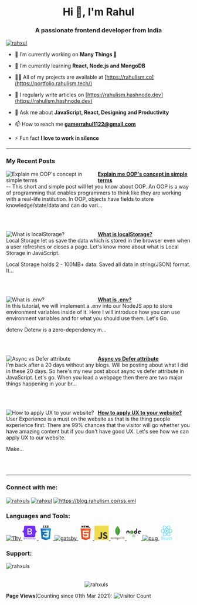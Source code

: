 <h1 align="center">Hi 👋, I'm Rahul</h1>
<h3 align="center">A passionate frontend developer from India</h3>

<p align="left"> <a href="https://twitter.com/rahxul" target="blank"><img src="https://img.shields.io/twitter/follow/rahxul?logo=twitter&style=for-the-badge" alt="rahxul" /></a> </p>

- 🔭 I’m currently working on **Many Things 🥺**

- 🌱 I’m currently learning **React, Node.js and MongoDB**

- 👨‍💻 All of my projects are available at [https://rahulism.co](https://portfolio.rahulism.tech/)

- 📝 I regularly write articles on [https://rahulism.hashnode.dev](https://rahulism.hashnode.dev)

- 💬 Ask me about **JavaScript, React, Designing and Productivity**

- 📫 How to reach me **gamerrahul1122@gmail.com**

- ⚡ Fun fact **I love to work in silence**

<hr>

### My Recent Posts

<!-- HASHNODE_BLOG:START -->
<p align="left">
<a href="https://rahulism.hashnode.dev/explain-me-oops-concept-in-simple-terms" title="Explain me OOP's concept in simple terms"><img src="https://cdn.hashnode.com/res/hashnode/image/upload/v1616467975238/6yOnbERqx.png" alt="Explain me OOP's concept in simple terms" width="250px" align="left" /></a>
<a href="https://rahulism.hashnode.dev/explain-me-oops-concept-in-simple-terms" title="Explain me OOP's concept in simple terms"><strong>Explain me OOP's concept in simple terms</strong></a>
<br/> --
This short and simple post will let you know about OOP. 
An OOP is a way of programming that enables programmers to think like they are working with a real-life institution. In OOP, objects have fields to store knowledge/state/data and can do vari... </p> <br/> <br/>
<p align="left">
<a href="https://rahulism.hashnode.dev/what-is-localstorage" title="What is localStorage?"><img src="https://cdn.hashnode.com/res/hashnode/image/upload/v1616382950432/voJ-J-h1e.png" alt="What is localStorage?" width="250px" align="left" /></a>
<a href="https://rahulism.hashnode.dev/what-is-localstorage" title="What is localStorage?"><strong>What is localStorage?</strong></a>
<br/> Local Storage let us save the data which is stored in the browser even when a user refreshes or closes a page. Let's know more about what is Local Storage in JavaScript. 

Local Storage holds 2 - 100MB+ data. Saved all data in string(JSON) format. It... </p> <br/> <br/>
<p align="left">
<a href="https://rahulism.hashnode.dev/what-is-env" title="What is .env?"><img src="https://cdn.hashnode.com/res/hashnode/image/upload/v1616294371927/z467d9tu7.png" alt="What is .env?" width="250px" align="left" /></a>
<a href="https://rahulism.hashnode.dev/what-is-env" title="What is .env?"><strong>What is .env?</strong></a>
<br/> In this tutorial, we will implement a .env into our NodeJS app to store environment variables inside of it.
Here I will introduce how you can use environment variables and for what you should use them. Let's Go. 

dotenv
Dotenv is a zero-dependency m... </p> <br/> <br/>
<p align="left">
<a href="https://rahulism.hashnode.dev/async-vs-defer-attribute" title="Async vs Defer attribute"><img src="https://cdn.hashnode.com/res/hashnode/image/upload/v1616208647440/qmwwYRtRF.png" alt="Async vs Defer attribute" width="250px" align="left" /></a>
<a href="https://rahulism.hashnode.dev/async-vs-defer-attribute" title="Async vs Defer attribute"><strong>Async vs Defer attribute</strong></a>
<br/> I'm back after a 20 days without any blogs. Will be posting about what I did in these 20 days. So here's my new post about async vs defer attribute in JavaScript. Let's go. 
When you load a webpage then there are two major things happening in your br... </p> <br/> <br/>
<p align="left">
<a href="https://rahulism.hashnode.dev/how-to-apply-ux-to-your-website" title="How to apply UX to your website?"><img src="https://cdn.hashnode.com/res/hashnode/image/upload/v1614566764413/5W_M6NQPx.png" alt="How to apply UX to your website?" width="250px" align="left" /></a>
<a href="https://rahulism.hashnode.dev/how-to-apply-ux-to-your-website" title="How to apply UX to your website?"><strong>How to apply UX to your website?</strong></a>
<br/> User Experience is a must on the website as that is the thing people experience first. There are 99% chances that the visitor will go whether you have amazing content but if you don't have good UX. Let's see how we can apply UX to our website. 

Make... </p> <br/> <br/>
<!-- HASHNODE_BLOG:END -->


<hr>

<h3 align="left">Connect with me:</h3>
<p align="left">
<a href="https://dev.to/rahxuls" target="blank"><img align="center" src="https://cdn.jsdelivr.net/npm/simple-icons@3.0.1/icons/dev-dot-to.svg" alt="rahxuls" height="30" width="40" /></a>
<a href="https://twitter.com/rahxul" target="blank"><img align="center" src="https://cdn.jsdelivr.net/npm/simple-icons@3.0.1/icons/twitter.svg" alt="rahxul" height="30" width="40" /></a>
<a href="/https://blog.rahulism.co/rss.xml" target="blank"><img align="center" src="https://cdn.jsdelivr.net/npm/simple-icons@3.0.1/icons/rss.svg" alt="https://blog.rahulism.co/rss.xml" height="30" width="40" /></a>
</p>

<h3 align="left">Languages and Tools:</h3>
<p align="left"> <a href="https://www.11ty.dev/" target="_blank"> <img src="https://gist.githubusercontent.com/vivek32ta/c7f7bf583c1fb1c58d89301ea40f37fd/raw/f4c85cce5790758286b8f155ef9a177710b995df/11ty.svg" alt="11ty" width="40" height="40"/> </a> <a href="https://getbootstrap.com" target="_blank"> <img src="https://raw.githubusercontent.com/devicons/devicon/master/icons/bootstrap/bootstrap-plain-wordmark.svg" alt="bootstrap" width="40" height="40"/> </a> <a href="https://www.w3schools.com/css/" target="_blank"> <img src="https://raw.githubusercontent.com/devicons/devicon/master/icons/css3/css3-original-wordmark.svg" alt="css3" width="40" height="40"/> </a> <a href="https://www.gatsbyjs.com/" target="_blank"> <img src="https://www.vectorlogo.zone/logos/gatsbyjs/gatsbyjs-icon.svg" alt="gatsby" width="40" height="40"/> </a> <a href="https://www.w3.org/html/" target="_blank"> <img src="https://raw.githubusercontent.com/devicons/devicon/master/icons/html5/html5-original-wordmark.svg" alt="html5" width="40" height="40"/> </a> <a href="https://developer.mozilla.org/en-US/docs/Web/JavaScript" target="_blank"> <img src="https://raw.githubusercontent.com/devicons/devicon/master/icons/javascript/javascript-original.svg" alt="javascript" width="40" height="40"/> </a> <a href="https://www.mongodb.com/" target="_blank"> <img src="https://raw.githubusercontent.com/devicons/devicon/master/icons/mongodb/mongodb-original-wordmark.svg" alt="mongodb" width="40" height="40"/> </a> <a href="https://nodejs.org" target="_blank"> <img src="https://raw.githubusercontent.com/devicons/devicon/master/icons/nodejs/nodejs-original-wordmark.svg" alt="nodejs" width="40" height="40"/> </a> <a href="https://pugjs.org" target="_blank"> <img src="https://cdn.worldvectorlogo.com/logos/pug.svg" alt="pug" width="40" height="40"/> </a> <a href="https://reactjs.org/" target="_blank"> <img src="https://raw.githubusercontent.com/devicons/devicon/master/icons/react/react-original-wordmark.svg" alt="react" width="40" height="40"/> </a> </p>

<h3 align="left">Support:</h3>
<p><a href="https://www.buymeacoffee.com/rahxuls"> <img align="left" src="https://cdn.buymeacoffee.com/buttons/v2/default-yellow.png" height="50" width="210" alt="rahxuls" /></a></p><br><br>

<p>&nbsp;<img align="center" src="https://github-readme-stats.vercel.app/api?username=rahxuls&show_icons=true&locale=en" alt="rahxuls" /></p>

**Page Views**(Counting since 01th Mar 2021): ![Visitor Count](https://profile-counter.glitch.me/rahxuls/count.svg)
